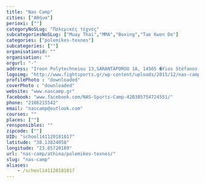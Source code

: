 ```yaml
---
title: "Nas Camp"
cities: ["Αθήνα"]
perioxi: [""]
categoryNoSLug: "Πολεμικές τέχνες"
subcategoriesNoSLug: ["Muay Thai","MMA","Boxing","Tae Kwon Do"]
categories: ["polemikes-texnes"]
subcategories: [""]
organisationid: ""
organisation: ""
orgurl: "-"
address: "Iroon Polytechneiou 13,SARANTAPOROU 1A, 14565 �Yios Stéfanos, Attiki, Greece"
logoimg: "http://www.fightsports.gr/wp-content/uploads/2015/12/nas-camp-logo.jpg"
profilePhoto : "downloaded"
coverPhoto : "downloaded"
website: "www.nascamp.gr"
facebook: "www.facebook.com/NAS-Sports-Camp-420385754724551/"
phone: "2106215542"
email: "nascamp@outlook.com"
courses: ""
places: [""]
rensponsibles: ""
zipcode: [""]
UID: "school141120181017"
latitude: "38.13824058"
longitude: "23.85720189"
url: "nas-camp/athina/polemikes-texnes/"
slug: "nas-camp"
aliases:
    - /school141120181017
---
```





